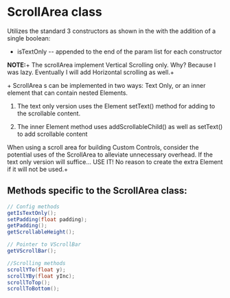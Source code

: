 ScrollArea class
================

Utilizes the standard 3 constructors as shown in the with the addition
of a single boolean:

-   isTextOnly -- appended to the end of the param list for each
    constructor

**NOTE:**+ The scrollArea implement Vertical Scrolling only. Why?
Because I was lazy. Eventually I will add Horizontal scrolling as well.+

\+ ScrollArea s can be implemented in two ways: Text Only, or an inner
element that can contain nested Elements.

1.  The text only version uses the Element setText() method for adding
    to the scrollable content.

2.  The inner Element method uses addScrollableChild() as well as
    setText() to add scrollable content

When using a scroll area for building Custom Controls, consider the
potential uses of the ScrollArea to alleviate unnecessary overhead. If
the text only version will suffice... USE IT! No reason to create the
extra Element if it will not be used.+

Methods specific to the ScrollArea class:
-----------------------------------------

```java
// Config methods
getIsTextOnly();
setPadding(float padding);
getPadding();
getScrollableHeight();

// Pointer to VScrollBar
getVScrollBar();

//Scrolling methods
scrollYTo(float y);
scrollYBy(float yInc);
scrollToTop();
scrollToBottom();
```
